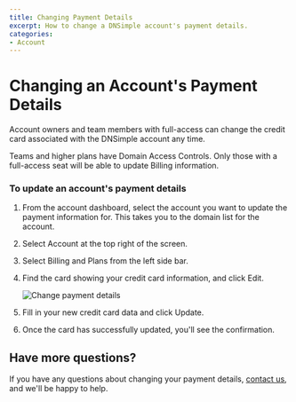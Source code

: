 ```yaml
---
title: Changing Payment Details
excerpt: How to change a DNSimple account's payment details.
categories:
- Account
---
```


# Changing an Account's Payment Details

Account owners and team members with full-access can change the credit card associated with the DNSimple account any time.

<info>
Teams and higher plans have Domain Access Controls. Only those with a full-access seat will be able to update Billing information.
</info>

### To update an account's payment details

1. From the account dashboard, select the account you want to update the payment information for. This takes you to the domain list for the account.
1. Select <label>Account</label> at the top right of the screen.
1. Select <label>Billing and Plans</label> from the left side bar.
1. Find the card showing your credit card information, and click <label>Edit</label>.

   ![Change payment details](/files/account-billing-update-card-link.png)
   
1.  Fill in your new credit card data and click <label>Update</label>.
1.  Once the card has successfully updated, you'll see the confirmation.

## Have more questions?

If you have any questions about changing your payment details, [contact us](https://dnsimple.com/feedback), and we'll be happy to help.
